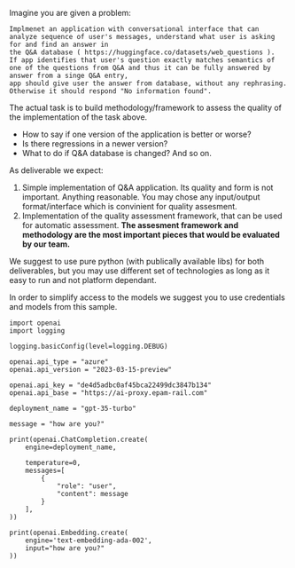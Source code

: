 Imagine you are given a problem:
```
Implmenet an application with conversational interface that can analyze sequence of user's messages, understand what user is asking for and find an answer in 
the Q&A database ( https://huggingface.co/datasets/web_questions ). 
If app identifies that user's question exactly matches semantics of one of the questions from Q&A and thus it can be fully answered by answer from a singe Q&A entry,
app should give user the answer from database, without any rephrasing. Otherwise it should respond "No information found".
```

The actual task is to build methodology/framework to assess the quality of the implementation of the task above.
- How to say if one version of the application is better or worse? 
- Is there regressions in a newer version? 
- What to do if Q&A database is changed?
And so on.
 
As deliverable we expect:
1. Simple implementation of Q&A application. Its quality and form is not important. Anything reasonable. You may chose any input/output format/interface which is convinient for quality assesment.
2. Implementation of the quality assessment framework, that can be used for automatic assessment. **The assesment framework and methodology are the most important pieces that would be evaluated by our team.**

We suggest to use pure python (with publically available libs) for both deliverables, but you may use different set of technologies as long as it easy to run and not platform dependant.

In order to simplify access to the models we suggest you to use credentials and models from this sample.
```
import openai
import logging

logging.basicConfig(level=logging.DEBUG)

openai.api_type = "azure"
openai.api_version = "2023-03-15-preview"

openai.api_key = "de4d5adbc0af45bca22499dc3847b134"
openai.api_base = "https://ai-proxy.epam-rail.com"

deployment_name = "gpt-35-turbo"

message = "how are you?"

print(openai.ChatCompletion.create(
    engine=deployment_name,

    temperature=0,
    messages=[
        {
            "role": "user",
            "content": message
        }
    ],
))

print(openai.Embedding.create(
    engine='text-embedding-ada-002',
    input="how are you?"
))
```
